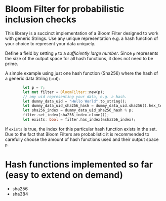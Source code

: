# Bloom Filter for probabilistic inclusion checks
This library is a succinct implementation of a Bloom Filter designed to work with generic Strings.
Use any unique representation e.g. a hash function of your choice to represent your data uniquely.

Define a field by setting `p` to a *sufficiently large number*. Since `p` represents the size of the
output space for all hash functions, it does not need to be prime.

A simple example using just one hash function (Sha256) where the hash of a generic data String (`uid`):
```rust
        let p = 7;
        let mut filter = BloomFilter::new(p);
        // any uid representing your data, e.g. a hash.
        let dummy_data_uid = "Hello World".to_string();
        let dummy_data_uid_sha256_hash = dummy_data_uid.sha256().hex_to_big_int();
        let sha256_index = dummy_data_uid_sha256_hash % p;
        filter.set_index(sha256_index.clone());
        let exists: bool = filter.has_index(&sha256_index);
```
If `exists` is true, the index for this particular hash function exists in the set. Due to the fact that Bloom Filters
are probablistic it is recommended to carefully choose the amount of hash functions used and their output space `p`.

# Hash functions implemented so far (easy to extend on demand)
- sha256
- sha384